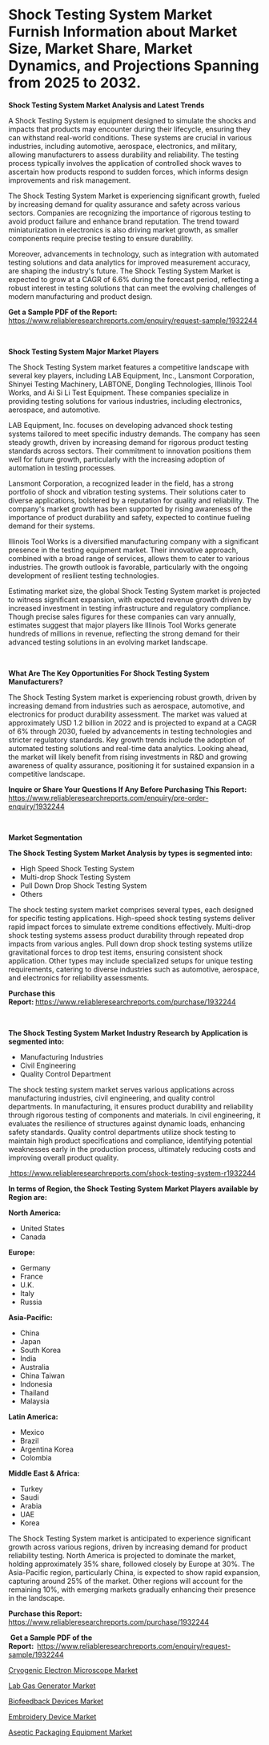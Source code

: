 <p><h1>Shock Testing System Market Furnish Information about Market Size, Market Share, Market Dynamics, and Projections Spanning from 2025 to 2032.</h1></p><p><strong>Shock Testing System Market Analysis and Latest Trends</strong></p>
<p><p>A Shock Testing System is equipment designed to simulate the shocks and impacts that products may encounter during their lifecycle, ensuring they can withstand real-world conditions. These systems are crucial in various industries, including automotive, aerospace, electronics, and military, allowing manufacturers to assess durability and reliability. The testing process typically involves the application of controlled shock waves to ascertain how products respond to sudden forces, which informs design improvements and risk management.</p><p>The Shock Testing System Market is experiencing significant growth, fueled by increasing demand for quality assurance and safety across various sectors. Companies are recognizing the importance of rigorous testing to avoid product failure and enhance brand reputation. The trend toward miniaturization in electronics is also driving market growth, as smaller components require precise testing to ensure durability. </p><p>Moreover, advancements in technology, such as integration with automated testing solutions and data analytics for improved measurement accuracy, are shaping the industry's future. The Shock Testing System Market is expected to grow at a CAGR of 6.6% during the forecast period, reflecting a robust interest in testing solutions that can meet the evolving challenges of modern manufacturing and product design.</p></p>
<p><strong>Get a Sample PDF of the Report:&nbsp;</strong> <a href="https://www.reliableresearchreports.com/enquiry/request-sample/1932244?utm_campaign=16&utm_medium=2&utm_source=Github&utm_content=ia&utm_term=18022025&utm_id=shock-testing-system">https://www.reliableresearchreports.com/enquiry/request-sample/1932244</a></p>
<p>&nbsp;</p>
<p><strong>Shock Testing System Major Market Players</strong></p>
<p><p>The Shock Testing System market features a competitive landscape with several key players, including LAB Equipment, Inc., Lansmont Corporation, Shinyei Testing Machinery, LABTONE, Dongling Technologies, Illinois Tool Works, and Ai Si Li Test Equipment. These companies specialize in providing testing solutions for various industries, including electronics, aerospace, and automotive.</p><p>LAB Equipment, Inc. focuses on developing advanced shock testing systems tailored to meet specific industry demands. The company has seen steady growth, driven by increasing demand for rigorous product testing standards across sectors. Their commitment to innovation positions them well for future growth, particularly with the increasing adoption of automation in testing processes.</p><p>Lansmont Corporation, a recognized leader in the field, has a strong portfolio of shock and vibration testing systems. Their solutions cater to diverse applications, bolstered by a reputation for quality and reliability. The company's market growth has been supported by rising awareness of the importance of product durability and safety, expected to continue fueling demand for their systems.</p><p>Illinois Tool Works is a diversified manufacturing company with a significant presence in the testing equipment market. Their innovative approach, combined with a broad range of services, allows them to cater to various industries. The growth outlook is favorable, particularly with the ongoing development of resilient testing technologies.</p><p>Estimating market size, the global Shock Testing System market is projected to witness significant expansion, with expected revenue growth driven by increased investment in testing infrastructure and regulatory compliance. Though precise sales figures for these companies can vary annually, estimates suggest that major players like Illinois Tool Works generate hundreds of millions in revenue, reflecting the strong demand for their advanced testing solutions in an evolving market landscape.</p></p>
<p>&nbsp;</p>
<p><strong>What Are The Key Opportunities For Shock Testing System Manufacturers?</strong></p>
<p><p>The Shock Testing System market is experiencing robust growth, driven by increasing demand from industries such as aerospace, automotive, and electronics for product durability assessment. The market was valued at approximately USD 1.2 billion in 2022 and is projected to expand at a CAGR of 6% through 2030, fueled by advancements in testing technologies and stricter regulatory standards. Key growth trends include the adoption of automated testing solutions and real-time data analytics. Looking ahead, the market will likely benefit from rising investments in R&D and growing awareness of quality assurance, positioning it for sustained expansion in a competitive landscape.</p></p>
<p><strong>Inquire or Share Your Questions If Any Before Purchasing This Report:</strong> <a href="https://www.reliableresearchreports.com/enquiry/pre-order-enquiry/1932244?utm_campaign=16&utm_medium=2&utm_source=Github&utm_content=ia&utm_term=18022025&utm_id=shock-testing-system">https://www.reliableresearchreports.com/enquiry/pre-order-enquiry/1932244</a></p>
<p>&nbsp;</p>
<p><strong>Market Segmentation</strong></p>
<p><strong>The Shock Testing System Market Analysis by types is segmented into:</strong></p>
<p><ul><li>High Speed Shock Testing System</li><li>Multi-drop Shock Testing System</li><li>Pull Down Drop Shock Testing System</li><li>Others</li></ul></p>
<p><p>The shock testing system market comprises several types, each designed for specific testing applications. High-speed shock testing systems deliver rapid impact forces to simulate extreme conditions effectively. Multi-drop shock testing systems assess product durability through repeated drop impacts from various angles. Pull down drop shock testing systems utilize gravitational forces to drop test items, ensuring consistent shock application. Other types may include specialized setups for unique testing requirements, catering to diverse industries such as automotive, aerospace, and electronics for reliability assessments.</p></p>
<p><strong>Purchase this Report:&nbsp;</strong><a href="https://www.reliableresearchreports.com/purchase/1932244?utm_campaign=16&utm_medium=2&utm_source=Github&utm_content=ia&utm_term=18022025&utm_id=shock-testing-system">https://www.reliableresearchreports.com/purchase/1932244</a></p>
<p>&nbsp;</p>
<p><strong>The Shock Testing System Market Industry Research by Application is segmented into:</strong></p>
<p><ul><li>Manufacturing Industries</li><li>Civil Engineering</li><li>Quality Control Department</li></ul></p>
<p><p>The shock testing system market serves various applications across manufacturing industries, civil engineering, and quality control departments. In manufacturing, it ensures product durability and reliability through rigorous testing of components and materials. In civil engineering, it evaluates the resilience of structures against dynamic loads, enhancing safety standards. Quality control departments utilize shock testing to maintain high product specifications and compliance, identifying potential weaknesses early in the production process, ultimately reducing costs and improving overall product quality.</p></p>
<p><a href="https://www.reliableresearchreports.com/shock-testing-system-r1932244?utm_campaign=16&utm_medium=2&utm_source=Github&utm_content=ia&utm_term=18022025&utm_id=shock-testing-system">&nbsp;https://www.reliableresearchreports.com/shock-testing-system-r1932244</a></p>
<p><strong>In terms of Region, the Shock Testing System Market Players available by Region are:</strong></p>
<p>
    <p> <strong> North America: </strong>
        <ul>
            <li>United States</li>
            <li>Canada</li>
        </ul>
        </p> 
    <p> <strong> Europe: </strong>
        <ul>
            <li>Germany</li>
            <li>France</li>
            <li>U.K.</li>
            <li>Italy</li>
            <li>Russia</li>
        </ul>
        </p> 
    <p> <strong> Asia-Pacific: </strong>
        <ul>
            <li>China</li>
            <li>Japan</li>
            <li>South Korea</li>
            <li>India</li>
            <li>Australia</li>
            <li>China Taiwan</li>
            <li>Indonesia</li>
            <li>Thailand</li>
            <li>Malaysia</li>
        </ul>
        </p> 
    <p> <strong> Latin America: </strong>
        <ul>
            <li>Mexico</li>
            <li>Brazil</li>
            <li>Argentina Korea</li>
            <li>Colombia</li>
        </ul>
        </p> 
    <p> <strong> Middle East & Africa: </strong>
        <ul>
            <li>Turkey</li>
            <li>Saudi</li>
            <li>Arabia</li>
            <li>UAE</li>
            <li>Korea</li>
        </ul>
    </p>
    </p>
<p><p>The Shock Testing System market is anticipated to experience significant growth across various regions, driven by increasing demand for product reliability testing. North America is projected to dominate the market, holding approximately 35% share, followed closely by Europe at 30%. The Asia-Pacific region, particularly China, is expected to show rapid expansion, capturing around 25% of the market. Other regions will account for the remaining 10%, with emerging markets gradually enhancing their presence in the landscape.</p></p>
<p><strong>Purchase this Report: </strong><a href="https://www.reliableresearchreports.com/purchase/1932244?utm_campaign=16&utm_medium=2&utm_source=Github&utm_content=ia&utm_term=18022025&utm_id=shock-testing-system">https://www.reliableresearchreports.com/purchase/1932244</a></p>
<p>&nbsp;<strong>Get a Sample PDF of the Report:&nbsp;&nbsp;</strong><a href="https://www.reliableresearchreports.com/enquiry/request-sample/1932244?utm_campaign=16&utm_medium=2&utm_source=Github&utm_content=ia&utm_term=18022025&utm_id=shock-testing-system">https://www.reliableresearchreports.com/enquiry/request-sample/1932244</a></p>
<p><strong></strong></p>
<p><p><a href="https://github.com/abedlagagica4/Market-Research-Report-List-1/blob/main/cryogenic-electron-microscope-market.md?utm_campaign=16&utm_medium=2&utm_source=Github&utm_content=ia&utm_term=18022025&utm_id=shock-testing-system">Cryogenic Electron Microscope Market</a></p><p><a href="https://github.com/rashkaeduzor/Market-Research-Report-List-1/blob/main/lab-gas-generator-market.md?utm_campaign=16&utm_medium=2&utm_source=Github&utm_content=ia&utm_term=18022025&utm_id=shock-testing-system">Lab Gas Generator Market</a></p><p><a href="https://github.com/birbamanan03/Market-Research-Report-List-1/blob/main/biofeedback-devices-market.md?utm_campaign=16&utm_medium=2&utm_source=Github&utm_content=ia&utm_term=18022025&utm_id=shock-testing-system">Biofeedback Devices Market</a></p><p><a href="https://github.com/djibenesha/Market-Research-Report-List-1/blob/main/embroidery-device-market.md?utm_campaign=16&utm_medium=2&utm_source=Github&utm_content=ia&utm_term=18022025&utm_id=shock-testing-system">Embroidery Device Market</a></p><p><a href="https://github.com/bholdsfofie/Market-Research-Report-List-1/blob/main/aseptic-packaging-equipment-market.md?utm_campaign=16&utm_medium=2&utm_source=Github&utm_content=ia&utm_term=18022025&utm_id=shock-testing-system">Aseptic Packaging Equipment Market</a></p></p>